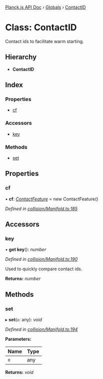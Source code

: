[Planck.js API Doc](../README.md) › [Globals](../globals.md) › [ContactID](contactid.md)

# Class: ContactID

Contact ids to facilitate warm starting.

## Hierarchy

* **ContactID**

## Index

### Properties

* [cf](contactid.md#cf)

### Accessors

* [key](contactid.md#key)

### Methods

* [set](contactid.md#set)

## Properties

###  cf

• **cf**: *[ContactFeature](contactfeature.md)* = new ContactFeature()

*Defined in [collision/Manifold.ts:185](https://github.com/shakiba/planck.js/blob/8127f05/src/collision/Manifold.ts#L185)*

## Accessors

###  key

• **get key**(): *number*

*Defined in [collision/Manifold.ts:190](https://github.com/shakiba/planck.js/blob/8127f05/src/collision/Manifold.ts#L190)*

Used to quickly compare contact ids.

**Returns:** *number*

## Methods

###  set

▸ **set**(`o`: any): *void*

*Defined in [collision/Manifold.ts:194](https://github.com/shakiba/planck.js/blob/8127f05/src/collision/Manifold.ts#L194)*

**Parameters:**

Name | Type |
------ | ------ |
`o` | any |

**Returns:** *void*
